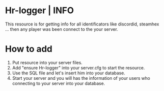 # Hr-logger | INFO
This resource is for getting info for all identificators like discordid, steamhex ... then any player was been connect to the your server.
# How to add
1. Put resource into your server files.
2. Add "ensure Hr-logger" into your server.cfg to start the resource.
3. Use the SQL file and let's insert him into your database.
4. Start your server and you will has the information of your users who connecting to your server into your database.
